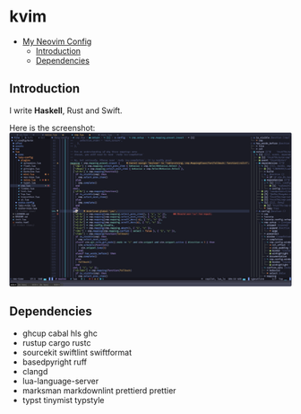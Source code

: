 # kvim

<!--toc:start-->

- [My Neovim Config](#kvim)
  - [Introduction](#introduction)
  - [Dependencies](#dependencies)
  <!--toc:end-->

## Introduction

I write **Haskell**, Rust and Swift.

Here is the screenshot:
![screenshot](./assets/screenshot.png)

## Dependencies

- ghcup cabal hls ghc
- rustup cargo rustc
- sourcekit swiftlint swiftformat
- basedpyright ruff
- clangd
- lua-language-server
- marksman markdownlint prettierd prettier
- typst tinymist typstyle
